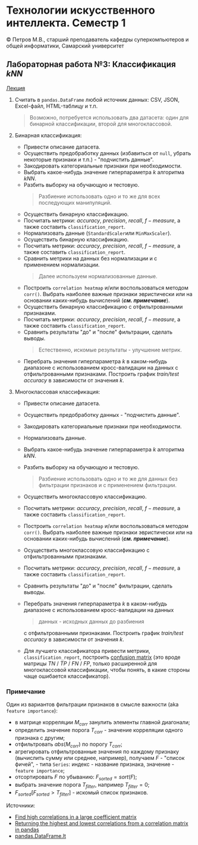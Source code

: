 # Технологии искусственного интеллекта. Семестр 1

© Петров М.В., старший преподаватель кафедры суперкомпьютеров и общей информатики, Самарский университет

## Лабораторная работа №3: Классификация $kNN$

[Лекция](../lectures/lecture_3/lecture_3.ipynb)

1. Считать в `pandas.DataFrame` любой источник данных: CSV, JSON, Excel-файл, HTML-таблицу и т.п.
   > Возможно, потребуется использовать два датасета: один для бинарной классификации, второй для многоклассовой.

2. Бинарная классификация:
   - Привести описание датасета.
   - Осуществить предобработку данных (избавиться от `null`, убрать некоторые признаки и т.п.) - "подчистить данные".
   - Закодировать категориальные признаки при необходимости.
   - Выбрать какое-нибудь значение гиперпараметра $k$ алгоритма $kNN$.
   - Разбить выборку на обучающую и тестовую.
     > Разбиение использовать одно и то же для всех последующих манипуляций.
   - Осуществить бинарную классификацию.
   - Посчитать метрики: $accuracy$, $precision$, $recall$, $f-measure$, а также составить `classification_report`.
   - Нормализовать данные (`StandardScaler`или `MinMaxScaler`).
   - Осуществить бинарную классификацию.
   - Посчитать метрики: $accuracy$, $precision$, $recall$, $f-measure$, а также составить `classification_report`.
   - Сравнить метрики на данных без нормализации и с применением нормализации.
     > Далее используем нормализованные данные.
   - Построить `сorrelation heatmap` и/или воспользоваться методом `corr()`. Выбрать наиболее важные признаки эвристически или на основании каких-нибудь вычислений (***см. примечание***).
   - Осуществить бинарную классификацию с отфильтрованными признаками.
   - Посчитать метрики: $accuracy$, $precision$, $recall$, $f-measure$, а также составить `classification_report`.
   - Сравнить результаты "до" и "после" фильтрации, сделать выводы.
     > Естественно, искомые результаты - улучшение метрик.
   - Перебрать значения гиперпараметра $k$ в каком-нибудь диапазоне с использованием кросс-валидации на данных с отфильтрованными признаками. Построить график *train/test accuracy* в зависимости от значения $k$.

3. Многоклассовая классификация:
   - Привести описание датасета.
   - Осуществить предобработку данных - "подчистить данные".
   - Закодировать категориальные признаки при необходимости.
   - Нормализовать данные.
   - Выбрать какое-нибудь значение гиперпараметра $k$ алгоритма $kNN$.
   - Разбить выборку на обучающую и тестовую.
     > Разбиение использовать одно и то же для данных без фильтрации признаков и с применением фильтрации.
   - Осуществить многоклассовую классификацию.
   - Посчитать метрики: $accuracy$, $precision$, $recall$, $f-measure$, а также составить `classification_report`.
   - Построить `сorrelation heatmap` и/или воспользоваться методом `corr()`. Выбрать наиболее важные признаки эвристически или на основании каких-нибудь вычислений (***см. примечание***).
   - Осуществить многоклассовую классификацию с отфильтрованными признаками.
   - Посчитать метрики: $accuracy$, $precision$, $recall$, $f-measure$, а также составить `classification_report`.
   - Сравнить результаты "до" и "после" фильтрации, сделать выводы.
   - Перебрать значения гиперпараметра $k$ в каком-нибудь диапазоне с использованием кросс-валидации на данных
      > данных - исходных данных до разбиения

     с отфильтрованными признаками. Построить график *train/test accuracy* в зависимости от значения $k$.
   - Для лучшего классификатора привести метрики, `classification_report`, построить [confusion matrix](https://scikit-learn.org/stable/auto_examples/model_selection/plot_confusion_matrix.html) (это вроде матрицы $TN$ / $TP$ / $FN$ / $FP$, только расширенной для многоклассовой классификации, чтобы понять, в какие стороны чаще ошибается классификатор).

### Примечание

Один из вариантов фильтрации признаков в смысле важности (aka `feature importance`): 
- в матрице корреляции $M_{corr}$ занулить элементы главной диагонали;
- определить значение порога $T_{corr}$ - значение корреляции одного признака с другим;
- отфильтровать $abs(M_{corr})$ по порогу $T_{corr}$;
- агрегировать отфильтрованные значения по каждому признаку (вычислить сумму или среднее, например), получаем $F$ - "список фичей", - типа `Series`: индекс - название признака, значение - `feature importance`;
- отсортировать $F$ по убыванию: $F_{sorted} = sort(F)$;
- выбрать значение порога $T_{filter}$, например $T_{filter} = 0$;
- $F_{sorted}[F_{sorted} > T_{filter}]$ - искомый список признаков.

Источники:
 - [Find high correlations in a large coefficient matrix](https://stackoverflow.com/a/61956415)
 - [Returning the highest and lowest correlations from a correlation matrix in pandas](https://stackoverflow.com/a/55731198)
 - [pandas.DataFrame.lt](https://pandas.pydata.org/pandas-docs/stable/reference/api/pandas.DataFrame.lt.html)